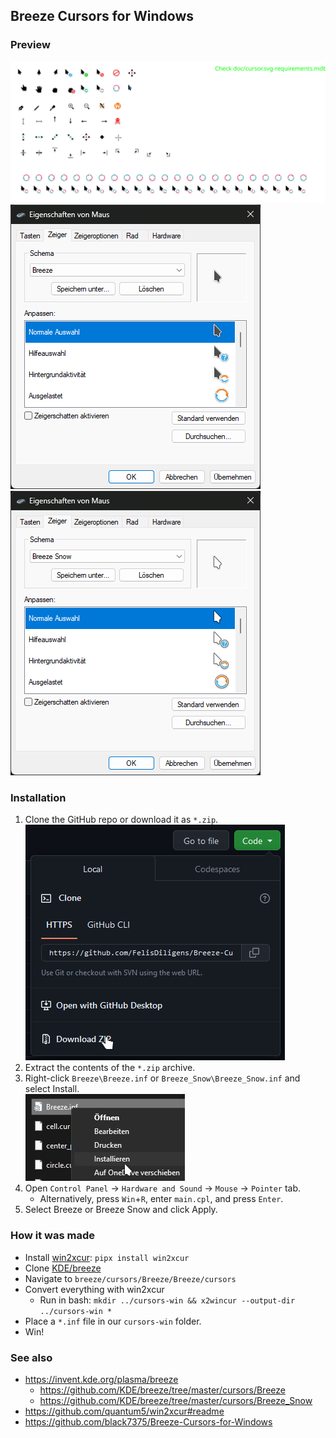 ## Breeze Cursors for Windows

### Preview

![](https://raw.githubusercontent.com/KDE/breeze/master/cursors/Breeze/src/cursors.svg)
![](Assets/Breeze.png)
![](Assets/Breeze%20Snow.png)

### Installation

1. Clone the GitHub repo or download it as `*.zip`.  
    ![](Assets/Download%20ZIP.png)
2. Extract the contents of the `*.zip` archive.
3. Right-click `Breeze\Breeze.inf` or `Breeze_Snow\Breeze_Snow.inf` and select Install.  
    ![](Assets/Install%20inf.png)
4. Open `Control Panel` → `Hardware and Sound` → `Mouse` → `Pointer` tab.
    - Alternatively, press `Win`+`R`, enter `main.cpl`, and press `Enter`.
5. Select Breeze or Breeze Snow and click Apply.

### How it was made

- Install [win2xcur](https://pypi.org/project/win2xcur/): `pipx install win2xcur`
- Clone [KDE/breeze](https://github.com/KDE/breeze)
- Navigate to `breeze/cursors/Breeze/Breeze/cursors`
- Convert everything with win2xcur
  - Run in bash: `mkdir ../cursors-win && x2wincur --output-dir ../cursors-win *`
- Place a `*.inf` file in our `cursors-win` folder.
- Win!

### See also
- https://invent.kde.org/plasma/breeze
  - https://github.com/KDE/breeze/tree/master/cursors/Breeze
  - https://github.com/KDE/breeze/tree/master/cursors/Breeze_Snow
- https://github.com/quantum5/win2xcur#readme
- https://github.com/black7375/Breeze-Cursors-for-Windows
